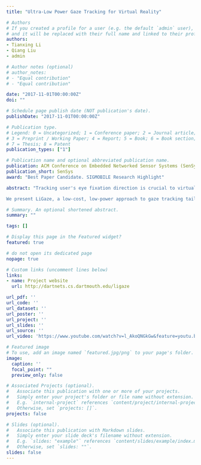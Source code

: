 ```yaml
---
title: "Ultra-Low Power Gaze Tracking for Virtual Reality"

# Authors
# If you created a profile for a user (e.g. the default `admin` user), write the username (folder name) here 
# and it will be replaced with their full name and linked to their profile.
authors:
- Tianxing Li 
- Qiang Liu 
- admin

# Author notes (optional)
# author_notes:
# - "Equal contribution"
# - "Equal contribution"

date: "2017-11-01T00:00:00Z"
doi: ""

# Schedule page publish date (NOT publication's date).
publishDate: "2017-11-01T00:00:00Z"

# Publication type.
# Legend: 0 = Uncategorized; 1 = Conference paper; 2 = Journal article;
# 3 = Preprint / Working Paper; 4 = Report; 5 = Book; 6 = Book section;
# 7 = Thesis; 8 = Patent
publication_types: ["1"]

# Publication name and optional abbreviated publication name.
publication: ACM Conference on Embedded Networked Sensor Systems (SenSys), 2017.
publication_short: SenSys
award: "Best Paper Candidate. SIGMOBILE Research Highlight"

abstract: "Tracking user's eye fixation direction is crucial to virtual reality (VR): it eases user's interaction with the virtual scene and enables intelligent rendering to improve user's visual experiences and save system energy. Existing techniques commonly rely on cameras and active infrared emitters, making them too expensive and power-hungry for VR headsets (especially mobile VR headsets).

We present LiGaze, a low-cost, low-power approach to gaze tracking tailored to VR. It relies on a few low-cost photodiodes, eliminating the need for cameras and active infrared emitters. Reusing light emitted from the VR screen, LiGaze leverages photodiodes around a VR lens to measure reflected screen light in different directions. It then infers gaze direction by exploiting pupil's light absorption property. The core of LiGaze is to deal with screen light dynamics and extract changes in reflected light related to pupil movement. LiGaze infers a 3D gaze vector on the fly using a lightweight regression algorithm. We design and fabricate a LiGaze prototype using off-the-shelf photodiodes. Our comparison to a commercial VR eye tracker (FOVE) shows that LiGaze achieves 6.3° and 10.1° mean within-user and cross-user accuracy. Its sensing and computation consume 791μW in total and thus can be completely powered by a credit-card sized solar cell harvesting energy from indoor lighting. LiGaze's simplicity and ultra-low power make it applicable in a wide range of VR headsets to better unleash VR's potential."

# Summary. An optional shortened abstract.
summary: ""

tags: []

# Display this page in the Featured widget?
featured: true

# do not open its dedicated page
nopage: true

# Custom links (uncomment lines below)
links:
- name: Project website
  url: http://dartnets.cs.dartmouth.edu/ligaze

url_pdf: ''
url_code: ''
url_dataset: ''
url_poster: ''
url_project: ''
url_slides: ''
url_source: ''
url_video: 'https://www.youtube.com/watch?v=l_AkoQNGkGw&feature=youtu.be'

# Featured image
# To use, add an image named `featured.jpg/png` to your page's folder. 
image:
  caption: ''
  focal_point: ""
  preview_only: false

# Associated Projects (optional).
#   Associate this publication with one or more of your projects.
#   Simply enter your project's folder or file name without extension.
#   E.g. `internal-project` references `content/project/internal-project/index.md`.
#   Otherwise, set `projects: []`.
projects: false

# Slides (optional).
#   Associate this publication with Markdown slides.
#   Simply enter your slide deck's filename without extension.
#   E.g. `slides: "example"` references `content/slides/example/index.md`.
#   Otherwise, set `slides: ""`.
slides: false
---
```


